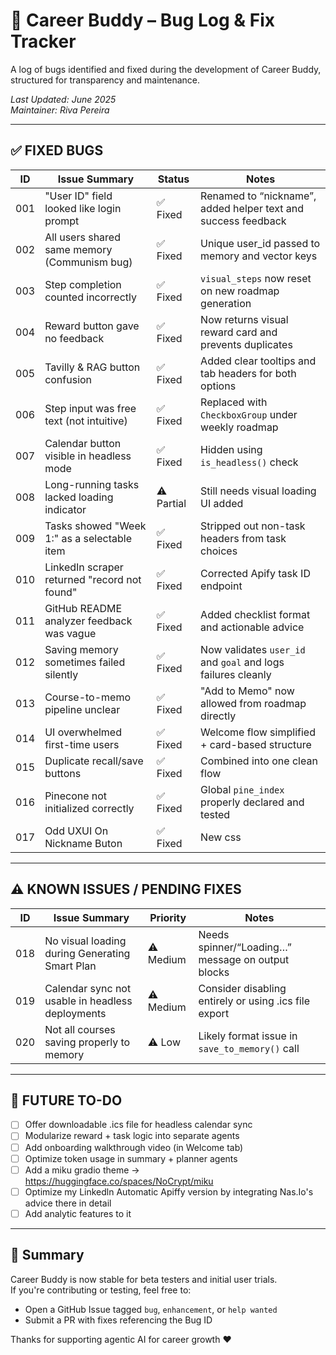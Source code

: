 # 🐛 Career Buddy – Bug Log & Fix Tracker

A log of bugs identified and fixed during the development of Career Buddy, structured for transparency and maintenance.

_Last Updated: June 2025_  
_Maintainer: Riva Pereira_

---

## ✅ FIXED BUGS

| ID  | Issue Summary                                      | Status       | Notes                                                                 |
|-----|----------------------------------------------------|--------------|-----------------------------------------------------------------------|
| 001 | "User ID" field looked like login prompt           | ✅ Fixed      | Renamed to “nickname”, added helper text and success feedback         |
| 002 | All users shared same memory (Communism bug)       | ✅ Fixed      | Unique user_id passed to memory and vector keys                       |
| 003 | Step completion counted incorrectly                | ✅ Fixed      | `visual_steps` now reset on new roadmap generation                    |
| 004 | Reward button gave no feedback                     | ✅ Fixed      | Now returns visual reward card and prevents duplicates                |
| 005 | Tavilly & RAG button confusion                     | ✅ Fixed      | Added clear tooltips and tab headers for both options                 |
| 006 | Step input was free text (not intuitive)           | ✅ Fixed      | Replaced with `CheckboxGroup` under weekly roadmap                    |
| 007 | Calendar button visible in headless mode           | ✅ Fixed      | Hidden using `is_headless()` check                                   |
| 008 | Long-running tasks lacked loading indicator        | ⚠️ Partial   | Still needs visual loading UI added                                   |
| 009 | Tasks showed "Week 1:" as a selectable item        | ✅ Fixed      | Stripped out non-task headers from task choices                       |
| 010 | LinkedIn scraper returned "record not found"       | ✅ Fixed      | Corrected Apify task ID endpoint                                      |
| 011 | GitHub README analyzer feedback was vague          | ✅ Fixed      | Added checklist format and actionable advice                          |
| 012 | Saving memory sometimes failed silently            | ✅ Fixed      | Now validates `user_id` and `goal` and logs failures cleanly          |
| 013 | Course-to-memo pipeline unclear                    | ✅ Fixed      | "Add to Memo" now allowed from roadmap directly                       |
| 014 | UI overwhelmed first-time users                    | ✅ Fixed      | Welcome flow simplified + card-based structure                        |
| 015 | Duplicate recall/save buttons                      | ✅ Fixed      | Combined into one clean flow                                          |
| 016 | Pinecone not initialized correctly                 | ✅ Fixed      | Global `pine_index` properly declared and tested                      |
| 017 | Odd UXUI On Nickname Buton                         | ✅ Fixed      | New css                                                               |


---

## ⚠️ KNOWN ISSUES / PENDING FIXES

| ID  | Issue Summary                                       | Priority | Notes                                                                 |
|-----|-----------------------------------------------------|----------|-----------------------------------------------------------------------|
| 018 | No visual loading during Generating Smart Plan      | ⚠️ Medium | Needs spinner/“Loading…” message on output blocks                     |
| 019 | Calendar sync not usable in headless deployments    | ⚠️ Medium | Consider disabling entirely or using .ics file export                |
| 020 | Not all courses saving properly to memory           | ⚠️ Low    | Likely format issue in `save_to_memory()` call                       |

---

## 🎯 FUTURE TO-DO

- [ ] Offer downloadable .ics file for headless calendar sync
- [ ] Modularize reward + task logic into separate agents
- [ ] Add onboarding walkthrough video (in Welcome tab)
- [ ] Optimize token usage in summary + planner agents
- [ ] Add a miku gradio theme -> https://huggingface.co/spaces/NoCrypt/miku
- [ ] Optimize my Linkedln Automatic Apiffy version by integrating Nas.Io's advice there in detail
- [ ] Add analytic features to it

---

## 🧠 Summary

Career Buddy is now stable for beta testers and initial user trials.  
If you're contributing or testing, feel free to:

- Open a GitHub Issue tagged `bug`, `enhancement`, or `help wanted`
- Submit a PR with fixes referencing the Bug ID

Thanks for supporting agentic AI for career growth ❤️

